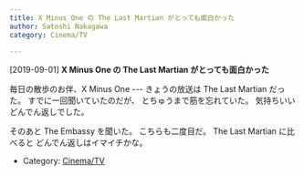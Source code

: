 ```yaml
---
title: X Minus One の The Last Martian がとっても面白かった
author: Satoshi Nakagawa
category: Cinema/TV

---
```


[2019-09-01] **X Minus One の The Last Martian がとっても面白かった** 

 毎日の散歩のお伴、X Minus One ---
きょうの放送は The Last Martian だった。
すでに一回聞いていたのだが、
とちゅうまで筋を忘れていた。
気持ちいいどんでん返しでした。

<!--more-->

 そのあと The Embassy を聞いた。
こちらも二度目だ。
The Last Martian に比べると
どんでん返しはイマイチかな。

- Category: [Cinema/TV](https://merapano.github.io/categories.html#Cinema/TV)

